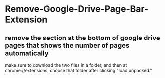 # Remove-Google-Drive-Page-Bar-Extension
## remove the section at the bottom of google drive pages that shows the number of pages automatically

make sure to download the two files in a folder, and then at chrome://extensions, choose that folder after clicking "load unpacked."
